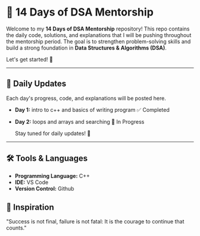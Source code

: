 # 🚀 14 Days of DSA Mentorship

Welcome to my **14 Days of DSA Mentorship** repository! This repo contains the daily code, solutions, and explanations that I will be pushing throughout the mentorship period. The goal is to strengthen problem-solving skills and build a strong foundation in **Data Structures & Algorithms (DSA)**. 

Let's get started! 🎯


---

## 📝 Daily Updates

Each day's progress, code, and explanations will be posted here.  
- **Day 1:** intro to c++ and basics of writing program ✅ Completed 
- **Day 2:** loops and arrays and searching 🔄 In Progress

  Stay tuned for daily updates! 🚀


---

## 🛠️ Tools & Languages
- **Programming Language:** C++ 
- **IDE:** VS Code
- **Version Control:** Github



## 🌟 Inspiration
"Success is not final, failure is not fatal: It is the courage to continue that counts."

